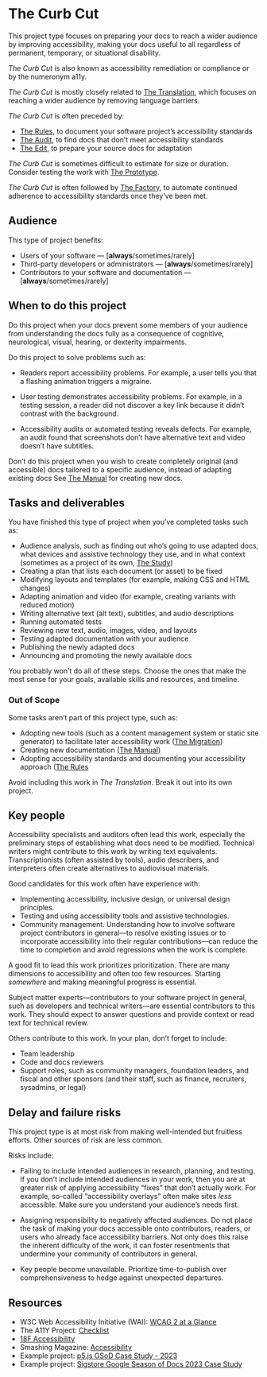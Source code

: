 # The Curb Cut

This project type focuses on preparing your docs to reach a wider audience by improving accessibility, making your docs useful to all regardless of permanent, temporary, or situational disability.

_The Curb Cut_ is also known as accessibility remediation or compliance or by the numeronym a11y.

_The Curb Cut_ is mostly closely related to [The Translation](./translation.md), which focuses on reaching a wider audience by removing language barriers.

_The Curb Cut_ is often preceded by:

- [The Rules](./rules.md), to document your software project’s accessibility standards
- [The Audit](./audit.md), to find docs that don’t meet accessibility standards
- [The Edit](./edit.md), to prepare your source docs for adaptation

_The Curb Cut_ is sometimes difficult to estimate for size or duration.
Consider testing the work with [The Prototype](./prototype.md).

_The Curb Cut_ is often followed by [The Factory](./factory.md), to automate continued adherence to accessibility standards once they’ve been met.

## Audience

This type of project benefits:

- Users of your software — \[**always**/sometimes/rarely\]
- Third-party developers or administrators — \[**always**/sometimes/rarely\]
- Contributors to your software and documentation — \[**always**/sometimes/rarely\]

## When to do this project

Do this project when your docs prevent some members of your audience from understanding the docs fully as a consequence of cognitive, neurological, visual, hearing, or dexterity impairments.

Do this project to solve problems such as:

- Readers report accessibility problems.
  For example, a user tells you that a flashing animation triggers a migraine.

- User testing demonstrates accessibility problems.
  For example, in a testing session, a reader did not discover a key link because it didn’t contrast with the background.

- Accessibility audits or automated testing reveals defects.
  For example, an audit found that screenshots don’t have alternative text and video doesn’t have subtitles.

Don’t do this project when you wish to create completely original (and accessible) docs tailored to a specific audience, instead of adapting existing docs
See [The Manual](./manual.md) for creating new docs.

## Tasks and deliverables

You have finished this type of project when you’ve completed tasks such as:

- Audience analysis, such as finding out who’s going to use adapted docs, what devices and assistive technology they use, and in what context (sometimes as a project of its own, [The Study](./study.md))
- Creating a plan that lists each document (or asset) to be fixed
- Modifying layouts and templates (for example, making CSS and HTML changes)
- Adapting animation and video (for example, creating variants with reduced motion)
- Writing alternative text (alt text), subtitles, and audio descriptions
- Running automated tests
- Reviewing new text, audio, images, video, and layouts
- Testing adapted documentation with your audience
- Publishing the newly adapted docs
- Announcing and promoting the newly available docs

You probably won’t do all of these steps.
Choose the ones that make the most sense for your goals, available skills and resources, and timeline.

### Out of Scope

Some tasks aren’t part of this project type, such as:

- Adopting new tools (such as a content management system or static site generator) to facilitate later accessibility work ([The Migration](./migration.md))
- Creating new documentation ([The Manual](./manual.md))
- Adopting accessibility standards and documenting your accessibility approach ([The Rules](./rules.md)

Avoid including this work in _The Translation_.
Break it out into its own project.

## Key people

Accessibility specialists and auditors often lead this work, especially the preliminary steps of establishing what docs need to be modified.
Technical writers might contribute to this work by writing text equivalents.
Transcriptionists (often assisted by tools), audio describers, and interpreters often create alternatives to audiovisual materials.

Good candidates for this work often have experience with:

- Implementing accessibility, inclusive design, or universal design principles.
- Testing and using accessibility tools and assistive technologies.
- Community management.
  Understanding how to involve software project contributors in general—to resolve existing issues or to incorporate accessibility into their regular contributions—can reduce the time to completion and avoid regressions when the work is complete.

A good fit to lead this work prioritizes prioritization.
There are many dimensions to accessibility and often too few resources.
Starting _somewhere_ and making meaningful progress is essential.

Subject matter experts—contributors to your software project in general, such as developers and technical writers—are essential contributors to this work.
They should expect to answer questions and provide context or read text for technical review.

Others contribute to this work.
In your plan, don’t forget to include:

- Team leadership
- Code and docs reviewers
- Support roles, such as community managers, foundation leaders, and fiscal and other sponsors (and their staff, such as finance, recruiters, sysadmins, or legal)

## Delay and failure risks

This project type is at most risk from making well-intended but fruitless efforts.
Other sources of risk are less common.

Risks include:

- Failing to include intended audiences in research, planning, and testing.
  If you don’t include intended audiences in your work, then you are at greater risk of applying accessibility “fixes” that don’t actually work.
  For example, so-called “accessibility overlays” often make sites _less_ accessible.
  Make sure you understand your audience’s needs first.

- Assigning responsibility to negatively affected audiences.
  Do not place the task of making your docs accessible onto contributors, readers, or users who already face accessibility barriers.
  Not only does this raise the inherent difficulty of the work, it can foster resentments that undermine your community of contributors in general.

- Key people become unavailable.
  Prioritize time-to-publish over comprehensiveness to hedge against unexpected departures.

## Resources

- W3C Web Accessibility Initiative (WAI): [WCAG 2 at a Glance](https://www.w3.org/WAI/standards-guidelines/wcag/glance/)
- The A11Y Project: [Checklist](https://www.a11yproject.com/checklist/)
- [18F Accessibility](https://18f.org/guides/accessibility/)
- Smashing Magazine: [Accessibility](https://www.smashingmagazine.com/guides/accessibility/)
- Example project: [p5.js GSoD Case Study - 2023](https://docs.google.com/document/d/1CUdWiUtPJ66seFq_X_nwFUcUnow2eH8Sl2am_HFnm0E/edit?tab=t.0)
- Example project: [Sigstore Google Season of Docs 2023 Case Study](https://github.com/sigstore/docs/wiki/Sigstore-Google-Season-of-Docs-2023-Case-Study)
